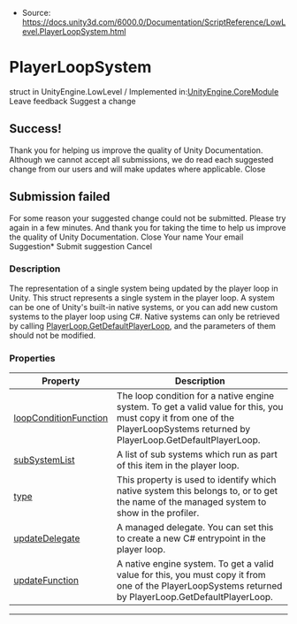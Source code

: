 * Source: https://docs.unity3d.com/6000.0/Documentation/ScriptReference/LowLevel.PlayerLoopSystem.html

# PlayerLoopSystem
struct in UnityEngine.LowLevel
/
Implemented in:[UnityEngine.CoreModule](https://docs.unity3d.com/6000.0/Documentation/ScriptReference/UnityEngine.CoreModule.html)
Leave feedback
Suggest a change
## Success!
Thank you for helping us improve the quality of Unity Documentation. Although we cannot accept all submissions, we do read each suggested change from our users and will make updates where applicable.
Close
## Submission failed
For some reason your suggested change could not be submitted. Please <a>try again</a> in a few minutes. And thank you for taking the time to help us improve the quality of Unity Documentation.
Close
Your name Your email Suggestion* Submit suggestion
Cancel
### Description
The representation of a single system being updated by the player loop in Unity.
This struct represents a single system in the player loop. A system can be one of Unity's built-in native systems, or you can add new custom systems to the player loop using C#. Native systems can only be retrieved by calling [PlayerLoop.GetDefaultPlayerLoop](https://docs.unity3d.com/6000.0/Documentation/ScriptReference/LowLevel.PlayerLoop.GetDefaultPlayerLoop.html), and the parameters of them should not be modified.
### Properties
Property | Description  
---|---  
[loopConditionFunction](https://docs.unity3d.com/6000.0/Documentation/ScriptReference/LowLevel.PlayerLoopSystem-loopConditionFunction.html) | The loop condition for a native engine system. To get a valid value for this, you must copy it from one of the PlayerLoopSystems returned by PlayerLoop.GetDefaultPlayerLoop.  
[subSystemList](https://docs.unity3d.com/6000.0/Documentation/ScriptReference/LowLevel.PlayerLoopSystem-subSystemList.html) | A list of sub systems which run as part of this item in the player loop.  
[type](https://docs.unity3d.com/6000.0/Documentation/ScriptReference/LowLevel.PlayerLoopSystem-type.html) | This property is used to identify which native system this belongs to, or to get the name of the managed system to show in the profiler.  
[updateDelegate](https://docs.unity3d.com/6000.0/Documentation/ScriptReference/LowLevel.PlayerLoopSystem-updateDelegate.html) | A managed delegate. You can set this to create a new C# entrypoint in the player loop.  
[updateFunction](https://docs.unity3d.com/6000.0/Documentation/ScriptReference/LowLevel.PlayerLoopSystem-updateFunction.html) | A native engine system. To get a valid value for this, you must copy it from one of the PlayerLoopSystems returned by PlayerLoop.GetDefaultPlayerLoop.  
* * *
